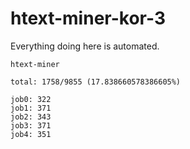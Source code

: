 # htext-miner-kor-3

Everything doing here is automated.

```
htext-miner

total: 1758/9855 (17.838660578386605%)

job0: 322
job1: 371
job2: 343
job3: 371
job4: 351
```
